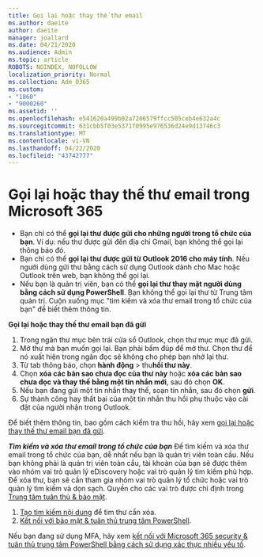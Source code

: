 ```yaml
---
title: Gọi lại hoặc thay thế thư email
ms.author: daeite
author: daeite
manager: joallard
ms.date: 04/21/2020
ms.audience: Admin
ms.topic: article
ROBOTS: NOINDEX, NOFOLLOW
localization_priority: Normal
ms.collection: Adm_O365
ms.custom:
- "1860"
- "9000260"
ms.assetid: ''
ms.openlocfilehash: e541620a499b02a7206579ffcc505ceb4e632a4c
ms.sourcegitcommit: 631cbb5f03e5371f0995e976536d24e9d13746c3
ms.translationtype: MT
ms.contentlocale: vi-VN
ms.lasthandoff: 04/22/2020
ms.locfileid: "43742777"
---
```

# <a name="recall-or-replace-an-email-message-in-microsoft-365"></a>Gọi lại hoặc thay thế thư email trong Microsoft 365

- Bạn chỉ có thể **gọi lại thư được gửi cho những người trong tổ chức của bạn**. Ví dụ: nếu thư được gửi đến địa chỉ Gmail, bạn không thể gọi lại thông báo đó.
- Bạn chỉ có thể **gọi lại thư được gửi từ Outlook 2016 cho máy tính**. Nếu người dùng gửi thư bằng cách sử dụng Outlook dành cho Mac hoặc Outlook trên web, bạn không thể gọi lại.
- Nếu bạn là quản trị viên, bạn có thể **gọi lại thư thay mặt người dùng bằng cách sử dụng PowerShell**. Bạn không thể gọi lại thư từ Trung tâm quản trị. Cuộn xuống mục "tìm kiếm và xóa thư email trong tổ chức của bạn" để biết thêm thông tin.

**Gọi lại hoặc thay thế thư email bạn đã gửi**

1. Trong ngăn thư mục bên trái cửa sổ Outlook, chọn thư mục mục đã gửi.
2. Mở thư mà bạn muốn gọi lại. Bạn phải bấm đúp để mở thư. Chọn thư để nó xuất hiện trong ngăn đọc sẽ không cho phép bạn nhớ lại thư.
3. Từ tab thông báo, chọn **hành động** > thu**hồi thư này**.
4. Chọn **xóa các bản sao chưa đọc của thư này** hoặc **xóa các bản sao chưa đọc và thay thế bằng một tin nhắn mới**, sau đó chọn **OK**.
5. Nếu bạn đang gửi một tin nhắn thay thế, soạn tin nhắn, sau đó chọn **gửi**.
6. Sự thành công hay thất bại của một tin nhắn thu hồi phụ thuộc vào cài đặt của người nhận trong Outlook.

Để biết thêm thông tin, bao gồm cách kiểm tra thu hồi, hãy xem [gọi lại hoặc thay thế thư email bạn đã gửi](https://support.office.com/article/35027f88-d655-4554-b4f8-6c0729a723a0).

***Tìm kiếm và xóa thư email trong tổ chức của bạn*** Để tìm kiếm và xóa thư email trong tổ chức của bạn, dễ nhất nếu bạn là quản trị viên toàn cầu. Nếu bạn không phải là quản trị viên toàn cầu, tài khoản của bạn sẽ được thêm vào nhóm vai trò quản lý eDiscovery hoặc vai trò quản lý tìm kiếm phù hợp. Để xóa thư, bạn sẽ cần tham gia nhóm vai trò quản lý tổ chức hoặc vai trò quản lý tìm kiếm và dọn sạch. Quyền cho các vai trò được chỉ định trong [Trung tâm tuân thủ & bảo mật](https://protection.office.com/).

1. [Tạo tìm kiếm nội dung](https://docs.microsoft.com/office365/securitycompliance/content-search) để tìm thư cần xóa.
2. [Kết nối với bảo mật & tuân thủ trung tâm PowerShell](https://docs.microsoft.com/powershell/exchange/office-365-scc/connect-to-scc-powershell/connect-to-scc-powershell?view=exchange-ps). 

Nếu bạn đang sử dụng MFA, hãy xem [kết nối với Microsoft 365 security & tuân thủ trung tâm PowerShell bằng cách sử dụng xác thực nhiều yếu tố](https://docs.microsoft.com/powershell/exchange/office-365-scc/connect-to-scc-powershell/mfa-connect-to-scc-powershell?view=exchange-ps). 
